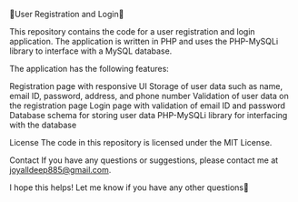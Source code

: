 🚨User Registration and Login🚨

This repository contains the code for a user registration and login application. The application is written in PHP and uses the PHP-MySQLi library to interface with a MySQL database.

The application has the following features:

Registration page with responsive UI
Storage of user data such as name, email ID, password, address, and phone number
Validation of user data on the registration page
Login page with validation of email ID and password
Database schema for storing user data
PHP-MySQLi library for interfacing with the database

License
The code in this repository is licensed under the MIT License.

Contact
If you have any questions or suggestions, please contact me at joyalldeep885@gmail.com.

I hope this helps! Let me know if you have any other questions🙂
